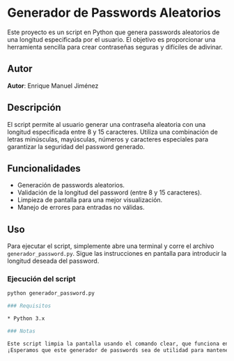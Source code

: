 # Generador de Passwords Aleatorios

Este proyecto es un script en Python que genera passwords aleatorios de una longitud especificada por el usuario. El objetivo es proporcionar una herramienta sencilla para crear contraseñas seguras y difíciles de adivinar.

## Autor
__Autor__: Enrique Manuel Jiménez

## Descripción

El script permite al usuario generar una contraseña aleatoria con una longitud especificada entre 8 y 15 caracteres. Utiliza una combinación de letras minúsculas, mayúsculas, números y caracteres especiales para garantizar la seguridad del password generado.

## Funcionalidades

- Generación de passwords aleatorios.
- Validación de la longitud del password (entre 8 y 15 caracteres).
- Limpieza de pantalla para una mejor visualización.
- Manejo de errores para entradas no válidas.

## Uso

Para ejecutar el script, simplemente abre una terminal y corre el archivo `generador_password.py`. Sigue las instrucciones en pantalla para introducir la longitud deseada del password.

### Ejecución del script

```bash
python generador_password.py

### Requisitos

* Python 3.x

### Notas

Este script limpia la pantalla usando el comando clear, que funciona en sistemas Unix. Si estás usando Windows, puedes cambiar os.system('clear') por os.system('cls').
¡Esperamos que este generador de passwords sea de utilidad para mantener tus cuentas seguras!
